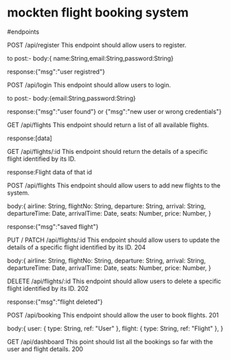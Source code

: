 # mockten flight booking system

#endpoints

POST
/api/register
This endpoint should allow users to register.

to post:- 
body:{ name:String,email:String,password:String}

response:{"msg":"user registred"}

POST
/api/login
This endpoint should allow users to login.

to post:- 
body:{email:String,password:String}

response:{"msg":"user found"} or {"msg":"new user or wrong credentials"}

GET
/api/flights
This endpoint should return a list of all available flights.

response:[data]

GET
/api/flights/:id
This endpoint should return the details of a specific flight identified by its ID.

response:Flight data of that id

POST
/api/flights
This endpoint should allow users to add new flights to the system.

body:{
  airline: String,
  flightNo: String,
  departure: String,
  arrival: String,
  departureTime: Date,
  arrivalTime: Date,
  seats: Number,
  price: Number,
}

response:{"msg":"saved flight"}


PUT / PATCH
/api/flights/:id
This endpoint should allow users to update the details of a specific flight identified by its ID.
204

body:{
  airline: String,
  flightNo: String,
  departure: String,
  arrival: String,
  departureTime: Date,
  arrivalTime: Date,
  seats: Number,
  price: Number,
}

DELETE
/api/flights/:id
This endpoint should allow users to delete a specific flight identified by its ID.
202

response:{"msg":"flight deleted"}

POST
/api/booking
This endpoint should allow the user to book flights.
201

body:{
  user: { type: String, ref: "User" },
  flight: { type: String, ref: "Flight" },
}

GET
/api/dashboard
This point should list all the bookings so far with the user and flight details.
200

